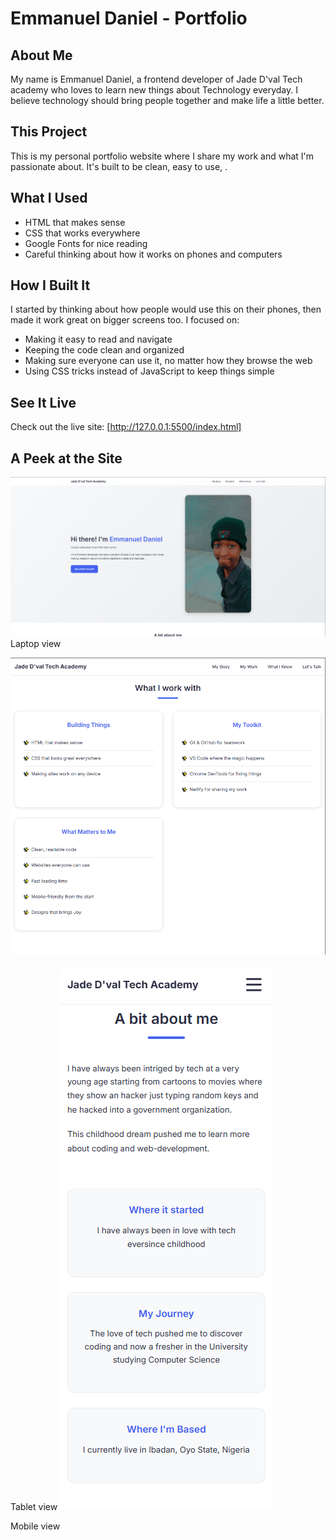 # Emmanuel Daniel - Portfolio

## About Me
My name is Emmanuel Daniel, a frontend developer of Jade D'val Tech academy who loves to learn new things about Technology everyday. I believe technology should bring people together and make life a little better.

## This Project
This is my personal portfolio website where I share my work and what I'm passionate about. It's built to be clean, easy to use, .

## What I Used
- HTML that makes sense
- CSS that works everywhere
- Google Fonts for nice reading
- Careful thinking about how it works on phones and computers

## How I Built It
I started by thinking about how people would use this on their phones, then made it work great on bigger screens too. I focused on:
- Making it easy to read and navigate
- Keeping the code clean and organized
- Making sure everyone can use it, no matter how they browse the web
- Using CSS tricks instead of JavaScript to keep things simple

## See It Live
Check out the live site: [http://127.0.0.1:5500/index.html]

## A Peek at the Site
![Website showing on different devices](shot.png) Laptop view

![Website showing on different devices](Tablet.png)

Tablet view
![Website showing on different devices](https://github.com/danieladegbite123-design/Devportfolio/blob/f2facc05246a9104f06df02f4cf5b923449fd6e8/Screenshot%202025-10-04%20084350.png)

Mobile view

